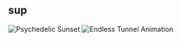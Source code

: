 ## sup

 
   ![Psychedelic Sunset](https://media.giphy.com/media/RfnQuPrBYOzpdh8yrh/giphy.gif)
  ![Endless Tunnel Animation](https://media.giphy.com/media/YbS3KkZSFGUkB4XO1X/giphy.gif)






<!--
**VlNlV/VlNlV** is a ✨ _special_ ✨ repository because its `README.md` (this file) appears on your GitHub profile.

Here are some ideas to get you started:

- 🔭 I’m currently working on ...
- 🌱 I’m currently learning ...
- 👯 I’m looking to collaborate on ...
- 🤔 I’m looking for help with ...
- 💬 Ask me about ...
- 📫 How to reach me: ...
- 😄 Pronouns: ...
- ⚡ Fun fact: ...
-->
